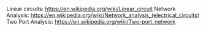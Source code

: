 Linear circuits: https://en.wikipedia.org/wiki/Linear_circuit
Network Analysis: https://en.wikipedia.org/wiki/Network_analysis_(electrical_circuits)
Two Port Analysis: https://en.wikipedia.org/wiki/Two-port_network
